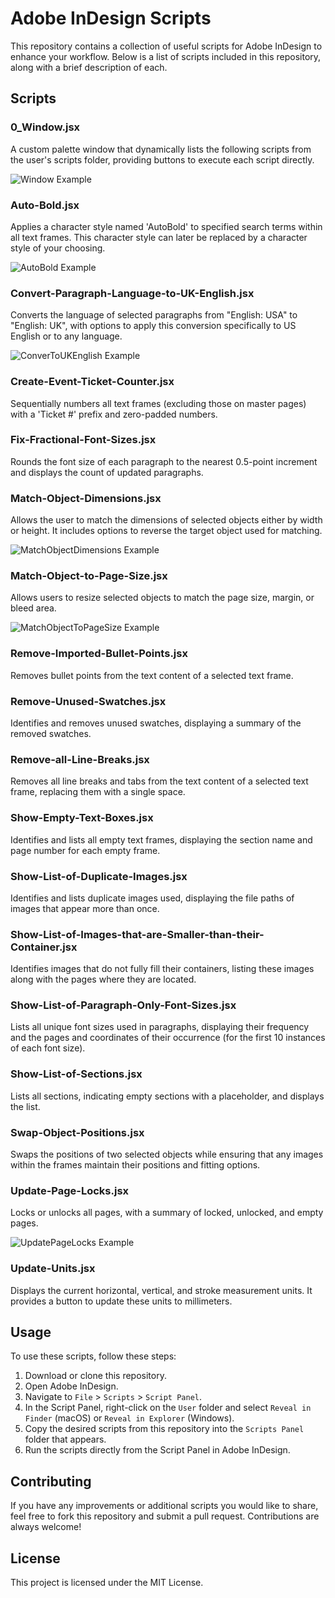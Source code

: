 # Adobe InDesign Scripts

This repository contains a collection of useful scripts for Adobe InDesign to enhance your workflow. Below is a list of scripts included in this repository, along with a brief description of each.

## Scripts

### 0_Window.jsx
A custom palette window that dynamically lists the following scripts from the user's scripts folder, providing buttons to execute each script directly.

![Window Example](https://github.com/battlefeel1942/indesign-scripts/blob/main/images/window-001.png)

### Auto-Bold.jsx
Applies a character style named 'AutoBold' to specified search terms within all text frames. This character style can later be replaced by a character style of your choosing.

![AutoBold Example](https://github.com/battlefeel1942/indesign-scripts/blob/main/images/autobold-001.png)


### Convert-Paragraph-Language-to-UK-English.jsx
Converts the language of selected paragraphs from "English: USA" to "English: UK", with options to apply this conversion specifically to US English or to any language.

![ConverToUKEnglish Example](https://github.com/battlefeel1942/indesign-scripts/blob/main/images/converttoukenglish-001.png)

### Create-Event-Ticket-Counter.jsx
Sequentially numbers all text frames (excluding those on master pages) with a 'Ticket #' prefix and zero-padded numbers.

### Fix-Fractional-Font-Sizes.jsx
Rounds the font size of each paragraph to the nearest 0.5-point increment and displays the count of updated paragraphs.

### Match-Object-Dimensions.jsx
Allows the user to match the dimensions of selected objects either by width or height. It includes options to reverse the target object used for matching.

![MatchObjectDimensions Example](https://github.com/battlefeel1942/indesign-scripts/blob/main/images/matchobjecttarget-001.png)

### Match-Object-to-Page-Size.jsx
Allows users to resize selected objects to match the page size, margin, or bleed area.

![MatchObjectToPageSize Example](https://github.com/battlefeel1942/indesign-scripts/blob/main/images/matchobjecttopagesize-001.png)


### Remove-Imported-Bullet-Points.jsx
Removes bullet points from the text content of a selected text frame.

### Remove-Unused-Swatches.jsx
Identifies and removes unused swatches, displaying a summary of the removed swatches.

### Remove-all-Line-Breaks.jsx
Removes all line breaks and tabs from the text content of a selected text frame, replacing them with a single space.

### Show-Empty-Text-Boxes.jsx
Identifies and lists all empty text frames, displaying the section name and page number for each empty frame.

### Show-List-of-Duplicate-Images.jsx
Identifies and lists duplicate images used, displaying the file paths of images that appear more than once.

### Show-List-of-Images-that-are-Smaller-than-their-Container.jsx
Identifies images that do not fully fill their containers, listing these images along with the pages where they are located.

### Show-List-of-Paragraph-Only-Font-Sizes.jsx
Lists all unique font sizes used in paragraphs, displaying their frequency and the pages and coordinates of their occurrence (for the first 10 instances of each font size).

### Show-List-of-Sections.jsx
Lists all sections, indicating empty sections with a placeholder, and displays the list.

### Swap-Object-Positions.jsx
Swaps the positions of two selected objects while ensuring that any images within the frames maintain their positions and fitting options.

### Update-Page-Locks.jsx
Locks or unlocks all pages, with a summary of locked, unlocked, and empty pages.

![UpdatePageLocks Example](https://github.com/battlefeel1942/indesign-scripts/blob/main/images/updatepagelocks-001.png)

### Update-Units.jsx
Displays the current horizontal, vertical, and stroke measurement units. It provides a button to update these units to millimeters.

## Usage

To use these scripts, follow these steps:

1. Download or clone this repository.
2. Open Adobe InDesign.
3. Navigate to `File` > `Scripts` > `Script Panel`.
4. In the Script Panel, right-click on the `User` folder and select `Reveal in Finder` (macOS) or `Reveal in Explorer` (Windows).
5. Copy the desired scripts from this repository into the `Scripts Panel` folder that appears.
6. Run the scripts directly from the Script Panel in Adobe InDesign.

## Contributing

If you have any improvements or additional scripts you would like to share, feel free to fork this repository and submit a pull request. Contributions are always welcome!

## License

This project is licensed under the MIT License.

